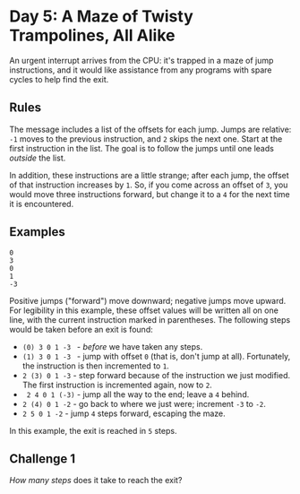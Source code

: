 # Day 5: A Maze of Twisty Trampolines, All Alike

An urgent interrupt arrives from the CPU: it's trapped in a maze of jump instructions, and it would like assistance from any programs with spare cycles to help find the exit.

## Rules

The message includes a list of the offsets for each jump. Jumps are relative: `-1` moves to the previous instruction, and `2` skips the next one. Start at the first instruction in the list. The goal is to follow the jumps until one leads *outside* the list.

In addition, these instructions are a little strange; after each jump, the offset of that instruction increases by `1`. So, if you come across an offset of `3`, you would move three instructions forward, but change it to a `4` for the next time it is encountered.

## Examples

    0
    3
    0
    1
    -3

Positive jumps ("forward") move downward; negative jumps move upward. For legibility in this example, these offset values will be written all on one line, with the current instruction marked in parentheses. The following steps would be taken before an exit is found:

- `(0) 3 0 1 -3 ` - *before* we have taken any steps.
- `(1) 3 0 1 -3 ` - jump with offset `0` (that is, don't jump at all). Fortunately, the instruction is then incremented to `1`.
- ` 2 (3) 0 1 -3 ` - step forward because of the instruction we just modified. The first instruction is incremented again, now to `2`.
- ` 2 4 0 1 (-3)` - jump all the way to the end; leave a `4` behind.
- ` 2 (4) 0 1 -2 ` - go back to where we just were; increment `-3` to `-2`.
- ` 2 5 0 1 -2 ` - jump `4` steps forward, escaping the maze.

In this example, the exit is reached in `5` steps.

## Challenge 1

*How many steps* does it take to reach the exit?